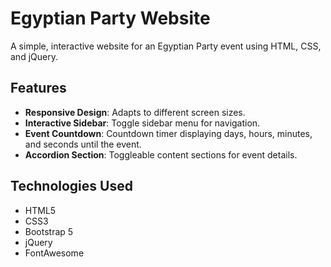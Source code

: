 # Egyptian Party Website

A simple, interactive website for an Egyptian Party event using HTML, CSS, and jQuery.

## Features
- **Responsive Design**: Adapts to different screen sizes.
- **Interactive Sidebar**: Toggle sidebar menu for navigation.
- **Event Countdown**: Countdown timer displaying days, hours, minutes, and seconds until the event.
- **Accordion Section**: Toggleable content sections for event details.

## Technologies Used
- HTML5
- CSS3
- Bootstrap 5
- jQuery
- FontAwesome
